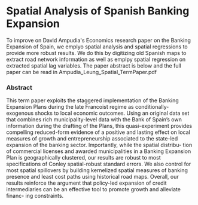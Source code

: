 # Spatial Analysis of Spanish Banking Expansion 

To improve on David Ampudia's Economics research paper on the Banking Expansion of Spain, we emplyo spatial analysis and spatial regressions to provide more robust results. We do this by digitizing old Spanish maps to extract road network information as well as emplpy spatial regression on extracted spatial lag variables. The paper abstract is below and the full paper can be read in Ampudia_Leung_Spatial_TermPaper.pdf

### Abstract

This term paper exploits the staggered implementation of the Banking Expansion
Plans during the late Francoist regime as conditionally-exogenous shocks to local
economic outcomes. Using an original data set that combines rich municipality-level
data with the Bank of Spain’s own information during the drafting of the Plans,
this quasi-experiment provides compelling reduced-form evidence of a positive and
lasting effect on local measures of growth and entrepreneurship associated to the
state-led expansion of the banking sector. Importantly, while the spatial distribu-
tion of commercial licenses and awarded municipalities in a Banking Expansion Plan
is geographically clustered, our results are robust to most specifications of Conley
spatial-robust standard errors. We also control for most spatial spillovers by building
kernelized spatial measures of banking presence and least cost paths using historical
road maps. Overall, our results reinforce the argument that policy-led expansion of
credit intermediaries can be an effective tool to promote growth and alleviate financ-
ing constraints.
